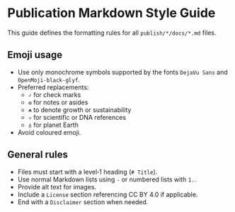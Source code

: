 # Publication Markdown Style Guide

This guide defines the formatting rules for all `publish/*/docs/*.md` files.

## Emoji usage
- Use only monochrome symbols supported by the fonts `DejaVu Sans` and `OpenMoji-black-glyf`.
- Preferred replacements:
  - `✓` for check marks
  - `⚙` for notes or asides
  - `☘` to denote growth or sustainability
  - `⚛` for scientific or DNA references
  - `♁` for planet Earth
- Avoid coloured emoji.

## General rules
- Files must start with a level‑1 heading (`# Title`).
- Use normal Markdown lists using `-` or numbered lists with `1.`.
- Provide alt text for images.
- Include a `License` section referencing CC BY 4.0 if applicable.
- End with a `Disclaimer` section when needed.
